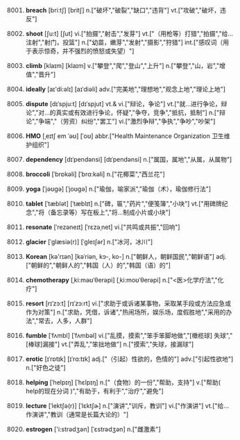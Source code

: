 8001. **breach**
[bri:tʃ]  [britʃ]
n.["破坏","破裂","缺口","违背"]  vt.["攻破","破坏，违反"]  

8002. **shoot**
[ʃu:t]  [ʃut]
vi.["拍摄","射击","发芽"]  vt.["（用枪等）打猎","拍摄","给…注射","射门，投篮"]  n.["幼苗，嫩芽","发射","摄影","狩猎"]  int.["感叹词（用于表示惊奇，并不强烈的愤怒或失望）"]  

8003. **climb**
[klaɪm]  [klaɪm]
v.["攀登","爬","登山","上升"]  n.["攀登","山，岩","增值","晋升"]  

8004. **ideally**
[aɪ'di:əlɪ]  [aɪˈdiəli]
adv.["完美地","理想地","观念上地","理论上地"]  

8005. **dispute**
[dɪˈspju:t]  [dɪˈspjut]
vt.& vi.["辩论，争论"]  vt.["就…进行争论，辩论","对…的真实或有效进行争论，怀疑","争夺，竞争","抵抗，抵制"]  n.["辩论","争端","（劳资）纠纷","罢工"]  vi.["激烈争辩","争执","争吵","吵架"]  

8006. **HMO**
[ˌeɪtʃ em ˈəʊ]  [ˈoʊ]
abbr.["Health Maintenance Organization 卫生维护组织"]  

8007. **dependency**
[dɪˈpendənsi]  [dɪˈpendənsi]
n.["属国，属地","从属，从属物"]  

8008. **broccoli**
[ˈbrɒkəli]  [ˈbrɑ:kəli]
n.["花椰菜","西兰花"]  

8009. **yoga**
[ˈjəʊgə]  [ˈjoʊgə]
n.["瑜伽，喻家派","瑜伽（术），瑜伽修行法"]  

8010. **tablet**
[ˈtæblət]  [ˈtæblɪt]
n.["碑，匾","药片","便笺簿","小块"]  vt.["用碑牌纪念","将（备忘录等）写在板上","将…制成小片或小块"]  

8011. **resonate**
[ˈrezəneɪt]  [ˈrɛzəˌnet]
vi.["共鸣或共振","回响"]  

8012. **glacier**
[ˈglæsiə(r)]  [ˈgleɪʃər]
n.["冰河，冰川"]  

8013. **Korean**
[kə'rɪən]  [kəˈriən, kɔ-, ko-]
n.["朝鲜人，朝鲜国民","朝鲜语"]  adj.["朝鲜的","朝鲜人的","韩国（人）的","韩国（语）的"]  

8014. **chemotherapy**
[ˌki:məʊˈθerəpi]  [ˌki:moʊˈθerəpi]
n.["<医>化学疗法","化疗"]  

8015. **resort**
[rɪˈzɔ:t]  [rɪˈzɔ:rt]
vi.["求助于或诉诸某事物，采取某手段或方法应急或作为对策"]  n.["求助，凭借，诉诸","热闹场所，娱乐场，度假胜地","采用的办法","常去，人多，人群"]  

8016. **fumble**
[ˈfʌmbl]  [ˈfʌmbəl]
vi.["乱摸，摸索","笨手笨脚地做","[橄榄球] 失球","[棒球]漏接"]  vt.["弄乱","笨拙地做"]  n.["摸索","失球，接漏球"]  

8017. **erotic**
[ɪˈrɒtɪk]  [ɪˈrɑ:tɪk]
adj.["（引起）性欲的，色情的"]  adv.["引起性欲地"]  n.["好色之徒"]  

8018. **helping**
[ˈhelpɪŋ]  [ˈhɛlpɪŋ]
n.["（食物）的一份","帮助，支持"]  v.["帮助( help的现在分词 )","有助于，有利于","治疗","避免"]  

8019. **lecture**
[ˈlektʃə(r)]  [ˈlɛktʃɚ]
n.["演讲","训斥，教训"]  vi.["作演讲"]  vt.["给…作演讲","教训（通常是长篇大论的）"]  

8020. **estrogen**
['i:strədʒən]  [ˈɛstrədʒən]
n.["雌激素"]  


